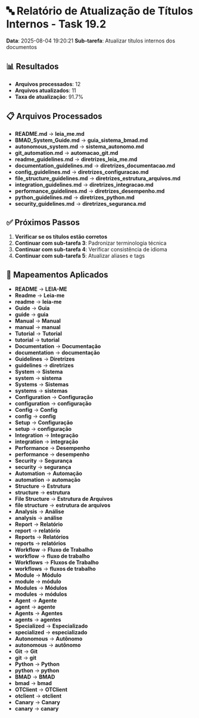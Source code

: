 # 🔤 Relatório de Atualização de Títulos Internos - Task 19.2

**Data**: 2025-08-04 19:20:21
**Sub-tarefa**: Atualizar títulos internos dos documentos

## 📊 Resultados

- **Arquivos processados**: 12
- **Arquivos atualizados**: 11
- **Taxa de atualização**: 91.7%

## 📋 Arquivos Processados

- **README.md** → **leia_me.md**
- **BMAD_System_Guide.md** → **guia_sistema_bmad.md**
- **autonomous_system.md** → **sistema_autonomo.md**
- **git_automation.md** → **automacao_git.md**
- **readme_guidelines.md** → **diretrizes_leia_me.md**
- **documentation_guidelines.md** → **diretrizes_documentacao.md**
- **config_guidelines.md** → **diretrizes_configuracao.md**
- **file_structure_guidelines.md** → **diretrizes_estrutura_arquivos.md**
- **integration_guidelines.md** → **diretrizes_integracao.md**
- **performance_guidelines.md** → **diretrizes_desempenho.md**
- **python_guidelines.md** → **diretrizes_python.md**
- **security_guidelines.md** → **diretrizes_seguranca.md**


## ✅ Próximos Passos

1. **Verificar se os títulos estão corretos**
2. **Continuar com sub-tarefa 3**: Padronizar terminologia técnica
3. **Continuar com sub-tarefa 4**: Verificar consistência de idioma
4. **Continuar com sub-tarefa 5**: Atualizar aliases e tags

## 🔧 Mapeamentos Aplicados

- **README** → **LEIA-ME**
- **Readme** → **Leia-me**
- **readme** → **leia-me**
- **Guide** → **Guia**
- **guide** → **guia**
- **Manual** → **Manual**
- **manual** → **manual**
- **Tutorial** → **Tutorial**
- **tutorial** → **tutorial**
- **Documentation** → **Documentação**
- **documentation** → **documentação**
- **Guidelines** → **Diretrizes**
- **guidelines** → **diretrizes**
- **System** → **Sistema**
- **system** → **sistema**
- **Systems** → **Sistemas**
- **systems** → **sistemas**
- **Configuration** → **Configuração**
- **configuration** → **configuração**
- **Config** → **Config**
- **config** → **config**
- **Setup** → **Configuração**
- **setup** → **configuração**
- **Integration** → **Integração**
- **integration** → **integração**
- **Performance** → **Desempenho**
- **performance** → **desempenho**
- **Security** → **Segurança**
- **security** → **segurança**
- **Automation** → **Automação**
- **automation** → **automação**
- **Structure** → **Estrutura**
- **structure** → **estrutura**
- **File Structure** → **Estrutura de Arquivos**
- **file structure** → **estrutura de arquivos**
- **Analysis** → **Análise**
- **analysis** → **análise**
- **Report** → **Relatório**
- **report** → **relatório**
- **Reports** → **Relatórios**
- **reports** → **relatórios**
- **Workflow** → **Fluxo de Trabalho**
- **workflow** → **fluxo de trabalho**
- **Workflows** → **Fluxos de Trabalho**
- **workflows** → **fluxos de trabalho**
- **Module** → **Módulo**
- **module** → **módulo**
- **Modules** → **Módulos**
- **modules** → **módulos**
- **Agent** → **Agente**
- **agent** → **agente**
- **Agents** → **Agentes**
- **agents** → **agentes**
- **Specialized** → **Especializado**
- **specialized** → **especializado**
- **Autonomous** → **Autônomo**
- **autonomous** → **autônomo**
- **Git** → **Git**
- **git** → **git**
- **Python** → **Python**
- **python** → **python**
- **BMAD** → **BMAD**
- **bmad** → **bmad**
- **OTClient** → **OTClient**
- **otclient** → **otclient**
- **Canary** → **Canary**
- **canary** → **canary**

